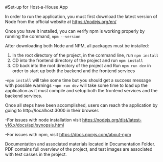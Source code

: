 #Set-up for Host-a-House App

In order to run the application, you must first download the latest version of
Node from the official website at https://nodejs.org/en/

Once you have it installed, you can verify npm is working properly by running
the command, `npm --version`

After downloading both Node and NPM, all packages must be installed:
1. In the root directory of the project, in the command line, run `npm install`
2. CD into the frontend directory of the project and run `npm install`
2. CD back into the root directory of the project and Run `npm run dev`
  in order to start up both the backend and the frontend services

-`npm install` will take some time but you should get a success message with possible warnings
-`npm run dev` will take some time to load up the application as it must compile and setup both the frontend services and the backend services.

Once all steps have been accomplished, users can reach the application
by going to http://localhost:3000 in their browser.

-For issues with node installation visit https://nodejs.org/dist/latest-v16.x/docs/api/synopsis.html

-For issues with npm, visit https://docs.npmjs.com/about-npm

Documentation and associated materials located in Documentation Folder. PDF contains full
overview of the project, and test images are associated with test casses in the project.